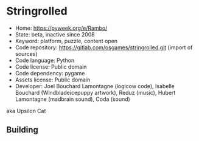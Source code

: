 # Stringrolled

- Home: https://pyweek.org/e/Rambo/
- State: beta, inactive since 2008
- Keyword: platform, puzzle, content open
- Code repository: https://gitlab.com/osgames/stringrolled.git (import of sources)
- Code language: Python
- Code license: Public domain
- Code dependency: pygame
- Assets license: Public domain
- Developer: Joel Bouchard Lamontagne (logicow code), Isabelle Bouchard (Windbladeicepuppy artwork), Reduz (music), Hubert Lamontagne (madbrain sound), Coda (sound)

aka Upsilon Cat

## Building
